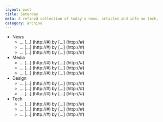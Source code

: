 ```yaml
---
layout: post
title: Saturday
meta: A refined collection of today's news, articles and info on tech, web and design.
category: archive
---
```


- News
	- ... [...] (http://#) by [...] (http://#)
	- ... [...] (http://#) by [...] (http://#)
	- ... [...] (http://#) by [...] (http://#)
- Media
	- ... [...] (http://#) by [...] (http://#)
	- ... [...] (http://#) by [...] (http://#)
	- ... [...] (http://#) by [...] (http://#)
- Design	
	- ... [...] (http://#) by [...] (http://#)
	- ... [...] (http://#) by [...] (http://#)
	- ... [...] (http://#) by [...] (http://#)
- Tech
	- ... [...] (http://#) by [...] (http://#)
	- ... [...] (http://#) by [...] (http://#)
	- ... [...] (http://#) by [...] (http://#)
